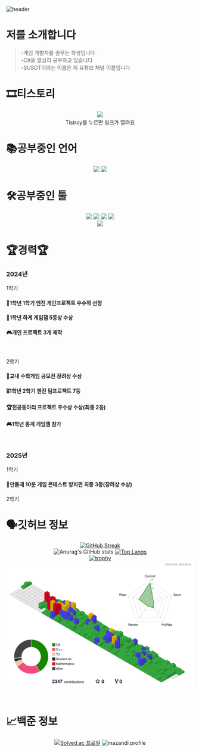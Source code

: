 ![header](https://capsule-render.vercel.app/api?type=waving&color=timeGradient&height=300&section=header&text=안녕하세요%20이찬민입니다&fontSize=70&fontColor=FFFFFF&)


# 저를 소개합니다<br>
> -게임 개발자를 꿈꾸는 학생입니다<br>
-C#을 열심히 공부하고 있습니다<br>
-SUSOT이라는 이름은 제 유튜브 채널 이름입니다<br>

# 🎞티스토리<br>
<div align="center">
<a href="https://susot.tistory.com/"><img src="https://img.shields.io/badge/Tistory-F24607?style=for-the-badge&logo=tistory&logoColor=white"></a><br>
 Tistroy를 누르면 링크가 열려요
</div>

# 📚공부중인 언어<br>
<div align="center">
 
<img src="https://img.shields.io/badge/C%23-239120?style=for-the-badge&logo=c-sharp&logoColor=white">
<img src="https://img.shields.io/badge/C%2B%2B-00599C?style=for-the-badge&logo=c%2B%2B&logoColor=white">

</div>

# 🛠공부중인 툴<br>
<div align="center">

 <img src="https://img.shields.io/badge/unrealengine-%23313131.svg?style=for-the-badge&logo=unrealengine&logoColor=white">
<img src="https://img.shields.io/badge/Unity-000000?style=for-the-badge&logo=unity&logoColor=white">
<img src="https://img.shields.io/badge/GitHub-181717?style=for-the-badge&logo=github&logoColor=white">
<img src="https://img.shields.io/badge/Visual_Studio-5C2D91?style=for-the-badge&logo=visual%20studio&logoColor=white"><br>
<img src="https://img.shields.io/badge/Rider-E63737?style=for-the-badge&logo=rider&logoColor=white">


</div>

# 🏆경력🏆
### 2024년<br>
1학기 
#### 🎉1학년 1학기 엔진 개인프로젝트 우수작 선정<br>
#### 🏅1학년 하계 게임잼 5등상 수상<br>
#### 🎮개인 프로젝트 3개 제작<br><br><br>

2학기 
#### 🎉교내 수학게임 공모전 장려상 수상<br>
#### 🎖️1학년 2학기 엔진 팀프로젝트 7등<br>
#### 🏆전공동아리 프로젝트 우수상 수상(최종 2등)<br>
#### 🎮1학년 동계 게임잼 참가<br><br><br>

### 2025년<br>
1학기 
#### 🥉만들래 10분 게임 콘테스트 방치편 최종 3등(장려상 수상)<br>

2학기 

# 🗣깃허브 정보<br>
<div align="center">

[![GitHub Streak](https://streak-stats.demolab.com?user=SUSOT&theme=sunset-gradient)](https://git.io/streak-stats)<br>
![Anurag's GitHub stats](https://github-readme-stats.vercel.app/api?username=SUSOT&title_00FF00&text_7CFC00&show_icons=true&bg_color=DEG,C9FFBF,FFAFBD&count_private=true)
[![Top Langs](https://github-readme-stats.vercel.app/api/top-langs/?username=SUSOT&layout=donut&bg_color=DEG,CC95C0,DBD4B4,7AA1D2&count_private=true)](https://github.com/anuraghazra/github-readme-stats)<br>
[![trophy](https://github-profile-trophy.vercel.app/?username=SUSOT&theme=juicyfresh&column=8)](https://github.com/SUSOT&count_private=true)<br>
![](./profile-3d-contrib/profile-gitblock.svg)


<br>

</div>

# 📈백준 정보<br>
<div align="center">
 
[![Solved.ac
프로필](http://mazassumnida.wtf/api/v2/generate_badge?boj=ichanmin)](https://solved.ac/ichanmin)
![mazandi profile](http://mazandi.herokuapp.com/api?handle=ichanmin&theme=dark)<br><br><br>
</div>
